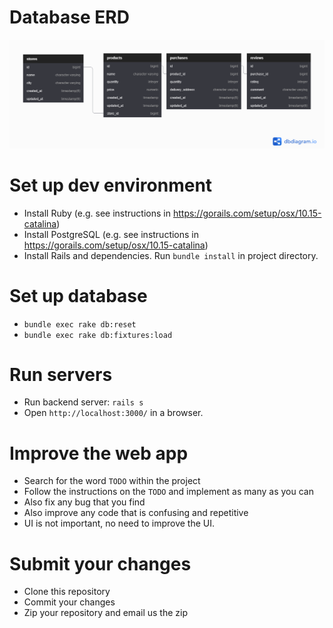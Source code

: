 # Database ERD
![ERD of Product Rating Web](./erd.png)

# Set up dev environment

- Install Ruby (e.g. see instructions in https://gorails.com/setup/osx/10.15-catalina)
- Install PostgreSQL (e.g. see instructions in https://gorails.com/setup/osx/10.15-catalina)
- Install Rails and dependencies. Run `bundle install` in project directory.

# Set up database
- `bundle exec rake db:reset`
- `bundle exec rake db:fixtures:load`

# Run servers

- Run backend server: `rails s`
- Open `http://localhost:3000/` in a browser.

# Improve the web app

- Search for the word `TODO` within the project
- Follow the instructions on the `TODO` and implement as many as you can
- Also fix any bug that you find
- Also improve any code that is confusing and repetitive
- UI is not important, no need to improve the UI.

# Submit your changes

- Clone this repository
- Commit your changes
- Zip your repository and email us the zip
